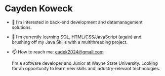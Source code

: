 <h1> Cayden Koweck </h1>

- 👀 I’m interested in back-end development and datamanagement solutions.
- 🌱 I’m currently learning SQL, HTML/CSS/JavaScript (again) and brushing off my Java Skills with a multithreading project.
- 📫 How to reach me: cadek2024@gmail.com

  I'm a software developer and Junior at Wayne State University. Looking for an opportunity to learn new skills and industry-relevant technologies. 
